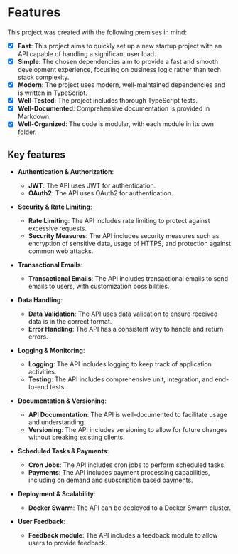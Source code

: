 # Features

This project was created with the following premises in mind:

- [x] **Fast**: This project aims to quickly set up a new startup project with an API capable of handling a significant user load.
- [x] **Simple**: The chosen dependencies aim to provide a fast and smooth development experience, focusing on business logic rather than tech stack complexity.
- [x] **Modern**: The project uses modern, well-maintained dependencies and is written in TypeScript.
- [x] **Well-Tested**: The project includes thorough TypeScript tests.
- [x] **Well-Documented**: Comprehensive documentation is provided in Markdown.
- [x] **Well-Organized**: The code is modular, with each module in its own folder.

## Key features

- **Authentication & Authorization**:
  - **JWT**: The API uses JWT for authentication.
  - **OAuth2**: The API uses OAuth2 for authentication.

- **Security & Rate Limiting**:
  - **Rate Limiting**: The API includes rate limiting to protect against excessive requests.
  - **Security Measures**: The API includes security measures such as encryption of sensitive data, usage of HTTPS, and protection against common web attacks.

- **Transactional Emails**:
  - **Transactional Emails**: The API includes transactional emails to send emails to users, with customization possibilities.

- **Data Handling**:
  - **Data Validation**: The API uses data validation to ensure received data is in the correct format.
  - **Error Handling**: The API has a consistent way to handle and return errors.

- **Logging & Monitoring**:
  - **Logging**: The API includes logging to keep track of application activities.
  - **Testing**: The API includes comprehensive unit, integration, and end-to-end tests.

- **Documentation & Versioning**:
  - **API Documentation**: The API is well-documented to facilitate usage and understanding.
  - **Versioning**: The API includes versioning to allow for future changes without breaking existing clients.

- **Scheduled Tasks & Payments**:
  - **Cron Jobs**: The API includes cron jobs to perform scheduled tasks.
  - **Payments**: The API includes payment processing capabilities, including on demand and subscription based payments.

- **Deployment & Scalability**:
  - **Docker Swarm**: The API can be deployed to a Docker Swarm cluster.

- **User Feedback**:
  - **Feedback module**: The API includes a feedback module to allow users to provide feedback.

